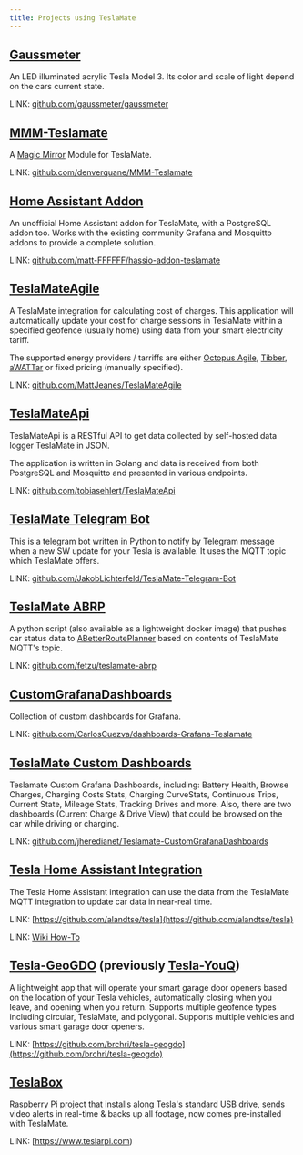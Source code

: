 ```yaml
---
title: Projects using TeslaMate
---
```


## [Gaussmeter](https://github.com/gaussmeter/gaussmeter)

An LED illuminated acrylic Tesla Model 3. Its color and scale of light depend on the cars current state.

LINK: [github.com/gaussmeter/gaussmeter](https://github.com/gaussmeter/gaussmeter)

## [MMM-Teslamate](https://github.com/lildude/ha-addon-teslamate)

A [Magic Mirror](https://magicmirror.builders/) Module for TeslaMate.

LINK: [github.com/denverquane/MMM-Teslamate](https://github.com/denverquane/MMM-Teslamate)

## [Home Assistant Addon](https://github.com/matt-FFFFFF/hassio-addon-teslamate)

An unofficial Home Assistant addon for TeslaMate, with a PostgreSQL addon too. Works with the existing community Grafana and Mosquitto addons to provide a complete solution.

LINK: [github.com/matt-FFFFFF/hassio-addon-teslamate](https://github.com/matt-FFFFFF/hassio-addon-teslamate)

## [TeslaMateAgile](https://github.com/MattJeanes/TeslaMateAgile)

A TeslaMate integration for calculating cost of charges. This application will automatically update your cost for charge sessions in TeslaMate within a specified geofence (usually home) using data from your smart electricity tariff.

The supported energy providers / tarriffs are either [Octopus Agile](https://octopus.energy/agile/), [Tibber](https://tibber.com/en/), [aWATTar](https://www.awattar.de/) or fixed pricing (manually specified).

LINK: [github.com/MattJeanes/TeslaMateAgile](https://github.com/MattJeanes/TeslaMateAgile)

## [TeslaMateApi](https://github.com/tobiasehlert/teslamateapi)

TeslaMateApi is a RESTful API to get data collected by self-hosted data logger TeslaMate in JSON.

The application is written in Golang and data is received from both PostgreSQL and Mosquitto and presented in various endpoints.

LINK: [github.com/tobiasehlert/TeslaMateApi](https://github.com/tobiasehlert/teslamateapi)

## [TeslaMate Telegram Bot](https://github.com/JakobLichterfeld/TeslaMate-Telegram-Bot)

This is a telegram bot written in Python to notify by Telegram message when a new SW update for your Tesla is available. It uses the MQTT topic which TeslaMate offers.

LINK: [github.com/JakobLichterfeld/TeslaMate-Telegram-Bot](https://github.com/JakobLichterfeld/TeslaMate-Telegram-Bot)

## [TeslaMate ABRP](https://fetzu.github.io/teslamate-abrp/)

A python script (also available as a lightweight docker image) that pushes car status data to [ABetterRoutePlanner](https://abetterrouteplanner.com) based on contents of TeslaMate MQTT's topic.

LINK: [github.com/fetzu/teslamate-abrp](https://github.com/fetzu/teslamate-abrp)

## [CustomGrafanaDashboards](https://github.com/CarlosCuezva/dashboards-Grafana-Teslamate)

Collection of custom dashboards for Grafana.

LINK: [github.com/CarlosCuezva/dashboards-Grafana-Teslamate](https://github.com/CarlosCuezva/dashboards-Grafana-Teslamate)

## [TeslaMate Custom Dashboards](https://github.com/jheredianet/Teslamate-CustomGrafanaDashboards)

Teslamate Custom Grafana Dashboards, including: Battery Health, Browse Charges, Charging Costs Stats, Charging CurveStats, Continuous Trips, Current State, Mileage Stats, Tracking Drives and more.
Also, there are two dashboards (Current Charge & Drive View) that could be browsed on the car while driving or charging.

LINK: [github.com/jheredianet/Teslamate-CustomGrafanaDashboards](https://github.com/jheredianet/Teslamate-CustomGrafanaDashboards)

## [Tesla Home Assistant Integration](https://github.com/alandtse/tesla)

The Tesla Home Assistant integration can use the data from the TeslaMate MQTT integration to update car data in near-real time.

LINK: [https://github.com/alandtse/tesla](https://github.com/alandtse/tesla)

LINK: [Wiki How-To](https://github.com/alandtse/tesla/wiki/Teslamate-MQTT-Integration)

## [Tesla-GeoGDO](https://github.com/brchri/tesla-geogdo) (previously [Tesla-YouQ](https://github.com/brchri/tesla-youq))

A lightweight app that will operate your smart garage door openers based on the location of your Tesla vehicles, automatically closing when you leave, and opening when you return. Supports multiple geofence types including circular, TeslaMate, and polygonal. Supports multiple vehicles and various smart garage door openers.

LINK: [https://github.com/brchri/tesla-geogdo](https://github.com/brchri/tesla-geogdo)

## [TeslaBox](https://www.teslarpi.com)

Raspberry Pi project that installs along Tesla's standard USB drive, sends video alerts in real-time & backs up all footage, now comes pre-installed with TeslaMate.

LINK: [https://www.teslarpi.com)
